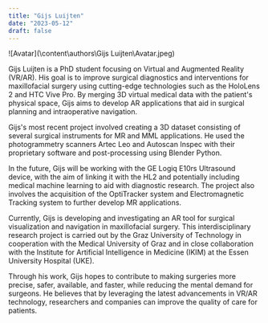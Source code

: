 ```yaml
---
title: "Gijs Luijten"
date: "2023-05-12"
draft: false
---
```


![Avatar](\content\authors\Gijs Luijten\Avatar.jpeg)

Gijs Luijten is a PhD student focusing on Virtual and Augmented Reality (VR/AR). His goal is to improve surgical diagnostics and interventions for maxillofacial surgery using cutting-edge technologies such as the HoloLens 2 and HTC Vive Pro. By merging 3D virtual medical data with the patient's physical space, Gijs aims to develop AR applications that aid in surgical planning and intraoperative navigation.

Gijs's most recent project involved creating a 3D dataset consisting of several surgical instruments for MR and MML applications. He used the photogrammetry scanners Artec Leo and Autoscan Inspec with their proprietary software and post-processing using Blender Python.

In the future, Gijs will be working with the GE Logiq E10rs Ultrasound device, with the aim of linking it with the HL2 and potentially including medical machine learning to aid with diagnostic research. The project also involves the acquisition of the OptiTracker system and Electromagnetic Tracking system to further develop MR applications.

Currently, Gijs is developing and investigating an AR tool for surgical visualization and navigation in maxillofacial surgery. This interdisciplinary research project is carried out by the Graz University of Technology in cooperation with the Medical University of Graz and in close collaboration with the Institute for Artificial Intelligence in Medicine (IKIM) at the Essen University Hospital (UKE).

Through his work, Gijs hopes to contribute to making surgeries more precise, safer, available, and faster, while reducing the mental demand for surgeons. He believes that by leveraging the latest advancements in VR/AR technology, researchers and companies can improve the quality of care for patients.

